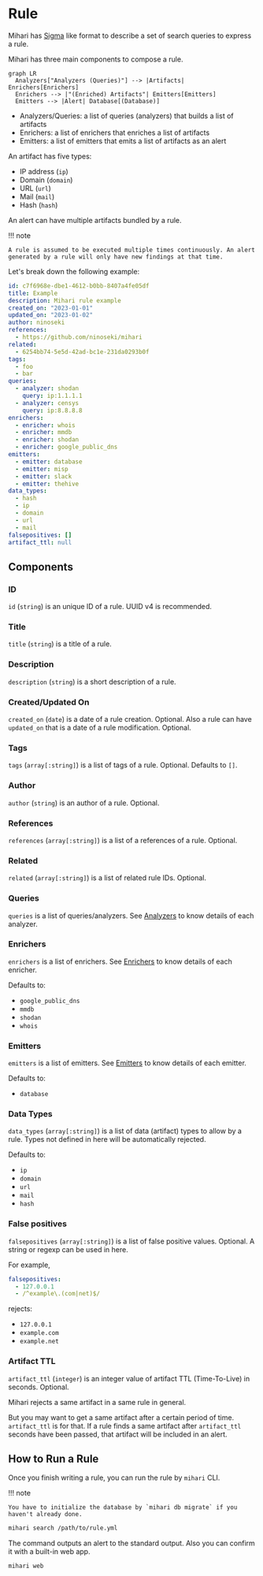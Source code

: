 # Rule

Mihari has [Sigma](https://github.com/SigmaHQ/sigma) like format to describe a set of search queries to express a rule.

Mihari has three main components to compose a rule.

```mermaid
graph LR
  Analyzers["Analyzers (Queries)"] --> |Artifacts| Enrichers[Enrichers]
  Enrichers --> |"(Enriched) Artifacts"| Emitters[Emitters]
  Emitters --> |Alert| Database[(Database)]
```

- Analyzers/Queries: a list of queries (analyzers) that builds a list of artifacts
- Enrichers: a list of enrichers that enriches a list of artifacts
- Emitters: a list of emitters that emits a list of artifacts as an alert

An artifact has five types:

- IP address (`ip`)
- Domain (`domain`)
- URL (`url`)
- Mail (`mail`)
- Hash (`hash`)

An alert can have multiple artifacts bundled by a rule.

!!! note

    A rule is assumed to be executed multiple times continuously. An alert generated by a rule will only have new findings at that time.

Let's break down the following example:

```yaml
id: c7f6968e-dbe1-4612-b0bb-8407a4fe05df
title: Example
description: Mihari rule example
created_on: "2023-01-01"
updated_on: "2023-01-02"
author: ninoseki
references:
  - https://github.com/ninoseki/mihari
related:
  - 6254bb74-5e5d-42ad-bc1e-231da0293b0f
tags:
  - foo
  - bar
queries:
  - analyzer: shodan
    query: ip:1.1.1.1
  - analyzer: censys
    query: ip:8.8.8.8
enrichers:
  - enricher: whois
  - enricher: mmdb
  - enricher: shodan
  - enricher: google_public_dns
emitters:
  - emitter: database
  - emitter: misp
  - emitter: slack
  - emitter: thehive
data_types:
  - hash
  - ip
  - domain
  - url
  - mail
falsepositives: []
artifact_ttl: null
```

## Components

### ID

`id` (`string`) is an unique ID of a rule. UUID v4 is recommended.

### Title

`title` (`string`) is a title of a rule.

### Description

`description` (`string`) is a short description of a rule.

### Created/Updated On

`created_on` (`date`) is a date of a rule creation. Optional.
Also a rule can have `updated_on` that is a date of a rule modification. Optional.

### Tags

`tags` (`array[:string]`) is a list of tags of a rule. Optional. Defaults to `[]`.

### Author

`author` (`string`) is an author of a rule. Optional.

### References

`references` (`array[:string]`) is a list of a references of a rule. Optional.

### Related

`related` (`array[:string]`) is a list of related rule IDs. Optional.

### Queries

`queries` is a list of queries/analyzers.
See [Analyzers](./analyzers/index.md) to know details of each analyzer.

### Enrichers

`enrichers` is a list of enrichers.
See [Enrichers](./enrichers/index.md) to know details of each enricher.

Defaults to:

- `google_public_dns`
- `mmdb`
- `shodan`
- `whois`

### Emitters

`emitters` is a list of emitters.
See [Emitters](./emitters/index.md) to know details of each emitter.

Defaults to:

- `database`

### Data Types

`data_types` (`array[:string]`) is a list of data (artifact) types to allow by a rule. Types not defined in here will be automatically rejected.

Defaults to:

- `ip`
- `domain`
- `url`
- `mail`
- `hash`

### False positives

`falsepositives` (`array[:string]`) is a list of false positive values. Optional. A string or regexp can be used in here.

For example,

```yaml
falsepositives:
  - 127.0.0.1
  - /^example\.(com|net)$/
```

rejects:

- `127.0.0.1`
- `example.com`
- `example.net`

### Artifact TTL

`artifact_ttl` (`integer`) is an integer value of artifact TTL (Time-To-Live) in seconds. Optional.

Mihari rejects a same artifact in a same rule in general.

But you may want to get a same artifact after a certain period of time. `artifact_ttl` is for that. If a rule finds a same artifact after `artifact_ttl` seconds have been passed, that artifact will be included in an alert.

## How to Run a Rule

Once you finish writing a rule, you can run the rule by `mihari` CLI.

!!! note

    You have to initialize the database by `mihari db migrate` if you haven't already done.

```bash
mihari search /path/to/rule.yml
```

The command outputs an alert to the standard output. Also you can confirm it with a built-in web app.

```bash
mihari web
```
